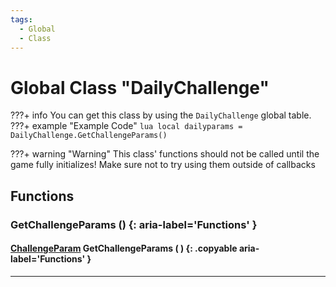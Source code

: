 ```yaml
---
tags:
  - Global
  - Class
---
```

# Global Class "DailyChallenge"

???+ info
    You can get this class by using the `DailyChallenge` global table.
    ???+ example "Example Code"
        ```lua
        local dailyparams = DailyChallenge.GetChallengeParams()
        ```

???+ warning "Warning"
    This class' functions should not be called until the game fully initializes! Make sure not to try using them outside of callbacks
    
## Functions

### GetChallengeParams () {: aria-label='Functions' }
#### [ChallengeParam](ChallengeParam.md) GetChallengeParams ( ) {: .copyable aria-label='Functions' }

___